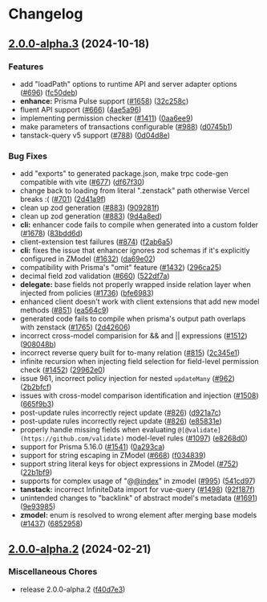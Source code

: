 # Changelog

## [2.0.0-alpha.3](https://github.com/chunkerchunker/zenstack/compare/v2.0.0-alpha.2...v2.0.0-alpha.3) (2024-10-18)


### Features

* add "loadPath" options to runtime API and server adapter options ([#696](https://github.com/chunkerchunker/zenstack/issues/696)) ([fc50deb](https://github.com/chunkerchunker/zenstack/commit/fc50deb6e70acc78dcb66b17e564a6fc84475970))
* **enhance:** Prisma Pulse support ([#1658](https://github.com/chunkerchunker/zenstack/issues/1658)) ([32c258c](https://github.com/chunkerchunker/zenstack/commit/32c258c120628d2742f90da4edd8e377a3e672e7))
* fluent API support ([#666](https://github.com/chunkerchunker/zenstack/issues/666)) ([4ae5a96](https://github.com/chunkerchunker/zenstack/commit/4ae5a96ee2976dedbdb0b207f48c082c48b3f9ce))
* implementing permission checker ([#1411](https://github.com/chunkerchunker/zenstack/issues/1411)) ([0aa6ee9](https://github.com/chunkerchunker/zenstack/commit/0aa6ee961bab005705287184b670ae9a3a57f06d))
* make parameters of transactions configurable ([#988](https://github.com/chunkerchunker/zenstack/issues/988)) ([d0745b1](https://github.com/chunkerchunker/zenstack/commit/d0745b149a5ce6abfef546de0b9243ddc4f6e765))
* tanstack-query v5 support ([#788](https://github.com/chunkerchunker/zenstack/issues/788)) ([0d04d8e](https://github.com/chunkerchunker/zenstack/commit/0d04d8e6dabd66ee06e98971cb4e1007c4ecd466))


### Bug Fixes

* add "exports" to generated package.json, make trpc code-gen compatible with vite ([#677](https://github.com/chunkerchunker/zenstack/issues/677)) ([df67f30](https://github.com/chunkerchunker/zenstack/commit/df67f301119db23e5048464de2f73bff1a2adffc))
* change back to loading from literal ".zenstack" path otherwise Vercel breaks :( ([#701](https://github.com/chunkerchunker/zenstack/issues/701)) ([2d41a9f](https://github.com/chunkerchunker/zenstack/commit/2d41a9fcffab2fa228356a5cc45b4c2ecd62fd63))
* clean up zod generation ([#883](https://github.com/chunkerchunker/zenstack/issues/883)) ([909281f](https://github.com/chunkerchunker/zenstack/commit/909281f8090734322c0cab09d0187b6b5e813c9a))
* clean up zod generation ([#883](https://github.com/chunkerchunker/zenstack/issues/883)) ([9d4a8ed](https://github.com/chunkerchunker/zenstack/commit/9d4a8ede7d42d1966fd5a12d64a5992092f4bc7d))
* **cli:** enhancer code fails to compile when generated into a custom folder ([#1678](https://github.com/chunkerchunker/zenstack/issues/1678)) ([83bdd6d](https://github.com/chunkerchunker/zenstack/commit/83bdd6df5ce9b7604ec64d32fb318e244c96d560))
* client-extension test failures ([#874](https://github.com/chunkerchunker/zenstack/issues/874)) ([f2ab6a5](https://github.com/chunkerchunker/zenstack/commit/f2ab6a521195c4981fd89a5d4094e4130c5b336c))
* **cli:** fixes the issue that enhancer ignores zod schemas if it's explicitly configured in ZModel ([#1632](https://github.com/chunkerchunker/zenstack/issues/1632)) ([da69e02](https://github.com/chunkerchunker/zenstack/commit/da69e0210bf6bb734236b72d0dc8b9382c786614))
* compatibility with Prisma's "omit" feature ([#1432](https://github.com/chunkerchunker/zenstack/issues/1432)) ([296ca25](https://github.com/chunkerchunker/zenstack/commit/296ca259c8dd3e38fa988378df4a9e351a11b20b))
* decimal field zod validation ([#660](https://github.com/chunkerchunker/zenstack/issues/660)) ([522df7a](https://github.com/chunkerchunker/zenstack/commit/522df7ac0d42aee1dbc29b42e8acfa431771bb3b))
* **delegate:** base fields not properly wrapped inside relation layer when injected from policies ([#1736](https://github.com/chunkerchunker/zenstack/issues/1736)) ([bfe6983](https://github.com/chunkerchunker/zenstack/commit/bfe698390c689dbe4350f7989cc6a1974ff1aad5))
* enhanced client doesn't work with client extensions that add new model methods ([#851](https://github.com/chunkerchunker/zenstack/issues/851)) ([ea564c9](https://github.com/chunkerchunker/zenstack/commit/ea564c93e9ca2a888c0e53216633d66c733f6beb))
* generated code fails to compile when prisma's output path overlaps with zenstack ([#1765](https://github.com/chunkerchunker/zenstack/issues/1765)) ([2d42606](https://github.com/chunkerchunker/zenstack/commit/2d42606975f49cb74ab512e4c7aa068179f026fe))
* incorrect cross-model comparision for && and || expressions ([#1512](https://github.com/chunkerchunker/zenstack/issues/1512)) ([908048b](https://github.com/chunkerchunker/zenstack/commit/908048b01430ff6552e8df558d5b5905136ea5cc))
* incorrect reverse query built for to-many relation ([#815](https://github.com/chunkerchunker/zenstack/issues/815)) ([2c345e1](https://github.com/chunkerchunker/zenstack/commit/2c345e1d4fe7274b7a08c1178afccede1d694327))
* infinite recursion when injecting field selection for field-level permission check ([#1452](https://github.com/chunkerchunker/zenstack/issues/1452)) ([29962e0](https://github.com/chunkerchunker/zenstack/commit/29962e0b48a73ae6d42f43f2575048ba9cf6a953))
* issue 961, incorrect policy injection for nested `updateMany` ([#962](https://github.com/chunkerchunker/zenstack/issues/962)) ([2b2bfcf](https://github.com/chunkerchunker/zenstack/commit/2b2bfcff965f9a70ff2764e6fbc7613b6f061685))
* issues with cross-model comparison identification and injection ([#1508](https://github.com/chunkerchunker/zenstack/issues/1508)) ([665f9b3](https://github.com/chunkerchunker/zenstack/commit/665f9b33b58acc5170c4ccb8e73be525fbb89734))
* post-update rules incorrectly reject update ([#826](https://github.com/chunkerchunker/zenstack/issues/826)) ([d921a7c](https://github.com/chunkerchunker/zenstack/commit/d921a7ca6bef0341ccf5bc50e195156695129e7f))
* post-update rules incorrectly reject update ([#826](https://github.com/chunkerchunker/zenstack/issues/826)) ([e85831e](https://github.com/chunkerchunker/zenstack/commit/e85831e98d08a433febb5a8fecf8d539150ced08))
* properly handle missing fields when evaluating `@[@validate](https://github.com/validate)` model-level rules ([#1097](https://github.com/chunkerchunker/zenstack/issues/1097)) ([e8268d0](https://github.com/chunkerchunker/zenstack/commit/e8268d03ae12f3ccbcf1bb1c531a2816b22f6da8))
* support for Prisma 5.16.0 ([#1541](https://github.com/chunkerchunker/zenstack/issues/1541)) ([0a293ca](https://github.com/chunkerchunker/zenstack/commit/0a293ca0afebee621848463e05408a39dfa934e2))
* support for string escaping in ZModel ([#668](https://github.com/chunkerchunker/zenstack/issues/668)) ([f034839](https://github.com/chunkerchunker/zenstack/commit/f034839867fa438da866bd87548b4a18246dee21))
* support string literal keys for object expressions in ZModel ([#752](https://github.com/chunkerchunker/zenstack/issues/752)) ([22b1bf9](https://github.com/chunkerchunker/zenstack/commit/22b1bf9ddd4062000f2cd7d183e004dd3d5917c6))
* supports for complex usage of "@[@index](https://github.com/index)" in zmodel ([#995](https://github.com/chunkerchunker/zenstack/issues/995)) ([541cd97](https://github.com/chunkerchunker/zenstack/commit/541cd973081cbbf2d9e2e571ee8f971bc859150c))
* **tanstack:** incorrect InfiniteData import for vue-query ([#1498](https://github.com/chunkerchunker/zenstack/issues/1498)) ([92f187f](https://github.com/chunkerchunker/zenstack/commit/92f187f9190517df5baca795f12386c12c6694e9))
* unintended changes to "backlink" of abstract model's metadata ([#1691](https://github.com/chunkerchunker/zenstack/issues/1691)) ([9e93985](https://github.com/chunkerchunker/zenstack/commit/9e93985589abc4d22eba433b7927193b4fd405a6))
* **zmodel:** enum is resolved to wrong element after merging base models ([#1437](https://github.com/chunkerchunker/zenstack/issues/1437)) ([6852958](https://github.com/chunkerchunker/zenstack/commit/68529580028dfcfce50cb9af78a9b67d72e2a6a5))

## [2.0.0-alpha.2](https://github.com/zenstackhq/zenstack/compare/v2.0.0-alpha.1...v2.0.0-alpha.2) (2024-02-21)


### Miscellaneous Chores

* release 2.0.0-alpha.2 ([f40d7e3](https://github.com/zenstackhq/zenstack/commit/f40d7e3718d4210137a2e131d28b5491d065b914))
